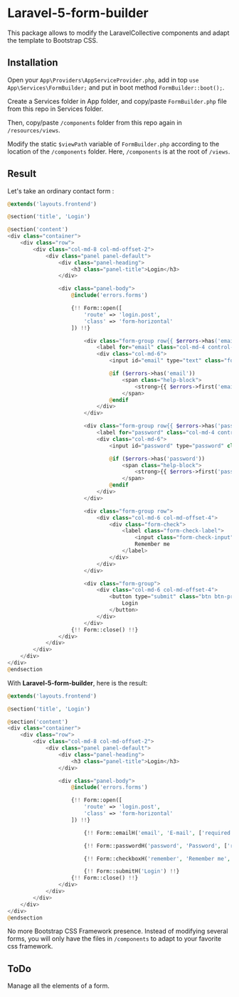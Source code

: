 # Laravel-5-form-builder
This package allows to modify the LaravelCollective components and adapt the template to Bootstrap CSS.

## Installation

Open your `App\Providers\AppServiceProvider.php`, add in top `use App\Services\FormBuilder;` and put in boot method `FormBuilder::boot();`.

Create a Services folder in App folder, and copy/paste `FormBuilder.php` file from this repo in Services folder.

Then, copy/paste `/components` folder from this repo again in `/resources/views`. 

Modify the static `$viewPath` variable of `FormBuilder.php` according to the location of the `/components` folder. Here, `/components` is at the root of `/views`.

## Result

Let's take an ordinary contact form :

```php
@extends('layouts.frontend')

@section('title', 'Login')

@section('content')
<div class="container">
    <div class="row">
        <div class="col-md-8 col-md-offset-2">
			<div class="panel panel-default">
                <div class="panel-heading">
                    <h3 class="panel-title">Login</h3>
                </div>

				<div class="panel-body">
	                @include('errors.forms')

					{!! Form::open([
                        'route' => 'login.post',
                        'class' => 'form-horizontal'
                    ]) !!}

						<div class="form-group row{{ $errors->has('email') ? ' has-error' : '' }}">
							<label for="email" class="col-md-4 control-label">E-mail</label>
							<div class="col-md-6">
								<input id="email" type="text" class="form-control" name="email" value="{{ old('email') }}" required autofocus>

								@if ($errors->has('email'))
									<span class="help-block">
										<strong>{{ $errors->first('email') }}</strong>
									</span>
								@endif
							</div>
						</div>

	                    <div class="form-group row{{ $errors->has('password') ? ' has-error' : '' }}">
							<label for="password" class="col-md-4 control-label">Password</label>
							<div class="col-md-6">
								<input id="password" type="password" class="form-control" name="password" required>

								@if ($errors->has('password'))
					                <span class="help-block">
					                    <strong>{{ $errors->first('password') }}</strong>
					                </span>
					            @endif
							</div>
						</div>

						<div class="form-group row">
							<div class="col-md-6 col-md-offset-4">
								<div class="form-check">
									<label class="form-check-label">
										<input class="form-check-input" type="checkbox" name="remember" {{ old('remember') ? 'checked' : '' }}>
										Remember me
									</label>
								</div>
							</div>
						</div>

	                    <div class="form-group">
	                        <div class="col-md-6 col-md-offset-4">
	                            <button type="submit" class="btn btn-primary">
	                                Login
	                            </button>
	                        </div>
	                    </div>
					{!! Form::close() !!}
	            </div>
            </div>
        </div>
    </div>
</div>
@endsection
```

With **Laravel-5-form-builder**, here is the result:

```php
@extends('layouts.frontend')

@section('title', 'Login')

@section('content')
<div class="container">
    <div class="row">
        <div class="col-md-8 col-md-offset-2">
			<div class="panel panel-default">
                <div class="panel-heading">
                    <h3 class="panel-title">Login</h3>
                </div>

				<div class="panel-body">
	                @include('errors.forms')

					{!! Form::open([
	                    'route' => 'login.post',
	                    'class' => 'form-horizontal'
	                ]) !!}

                        {!! Form::emailH('email', 'E-mail', ['required', 'autofocus']) !!}

                        {!! Form::passwordH('password', 'Password', ['required']) !!}

                        {!! Form::checkboxH('remember', 'Remember me', old('remember'), []) !!}

                        {!! Form::submitH('Login') !!}
					{!! Form::close() !!}
	            </div>
            </div>
        </div>
    </div>
</div>
@endsection
```

No more Bootstrap CSS Framework presence. Instead of modifying several forms, you will only have the files in `/components` to adapt to your favorite css framework.

## ToDo

Manage all the elements of a form.
